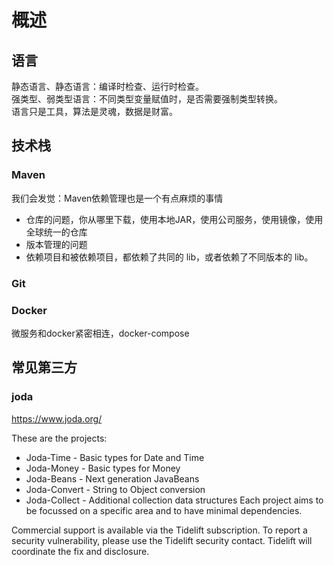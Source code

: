 # 概述

## 语言

静态语言、静态语言：编译时检查、运行时检查。  
强类型、弱类型语言：不同类型变量赋值时，是否需要强制类型转换。  
语言只是工具，算法是灵魂，数据是财富。  

## 技术栈

### Maven

我们会发觉：Maven依赖管理也是一个有点麻烦的事情
* 仓库的问题，你从哪里下载，使用本地JAR，使用公司服务，使用镜像，使用全球统一的仓库
* 版本管理的问题
* 依赖项目和被依赖项目，都依赖了共同的 lib，或者依赖了不同版本的 lib。  

### Git

### Docker 

微服务和docker紧密相连，docker-compose

## 常见第三方

### joda

https://www.joda.org/

These are the projects:

- Joda-Time - Basic types for Date and Time
- Joda-Money - Basic types for Money
- Joda-Beans - Next generation JavaBeans
- Joda-Convert - String to Object conversion
- Joda-Collect - Additional collection data structures
Each project aims to be focussed on a specific area and to have minimal dependencies.

Commercial support is available via the Tidelift subscription. To report a security vulnerability, please use the Tidelift security contact. Tidelift will coordinate the fix and disclosure.

